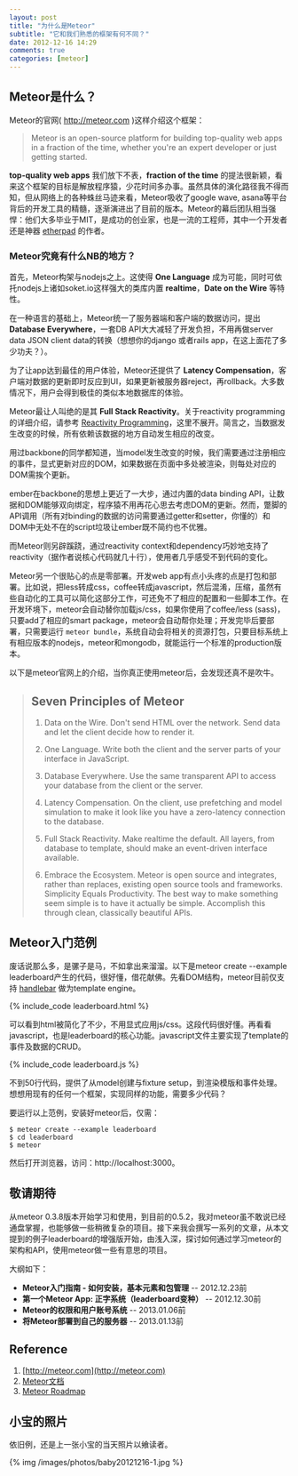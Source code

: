 ```yaml
---
layout: post
title: "为什么是Meteor"
subtitle: "它和我们熟悉的框架有何不同？"
date: 2012-12-16 14:29
comments: true
categories: [meteor]
---
```


## Meteor是什么？

Meteor的官网( http://meteor.com )这样介绍这个框架：

> Meteor is an open-source platform for building top-quality web apps in a fraction of the time, whether you're an expert developer or just getting started.

**top-quality web apps** 我们放下不表，**fraction of the time** 的提法很新颖，看来这个框架的目标是解放程序猿，少花时间多办事。虽然具体的演化路径我不得而知，但从网络上的各种蛛丝马迹来看，Meteor吸收了google wave, asana等平台背后的开发工具的精髓，逐渐演进出了目前的版本。Meteor的幕后团队相当强悍：他们大多毕业于MIT，是成功的创业家，也是一流的工程师，其中一个开发者还是神器 [etherpad]( http://etherpad.net) 的作者。

<!-- more -->

### Meteor究竟有什么NB的地方？

首先，Meteor构架与nodejs之上。这使得 **One Language** 成为可能，同时可依托nodejs上诸如soket.io这样强大的类库内置 **realtime**，**Date on the Wire** 等特性。

在一种语言的基础上，Meteor统一了服务器端和客户端的数据访问，提出 **Database Everywhere**，一套DB API大大减轻了开发负担，不用再做server data JSON client data的转换（想想你的django 或者rails app，在这上面花了多少功夫？）。

为了让app达到最佳的用户体验，Meteor还提供了 **Latency Compensation**，客户端对数据的更新即时反应到UI，如果更新被服务器reject，再rollback。大多数情况下，用户会得到极佳的类似本地数据库的体验。

Meteor最让人叫绝的是其 **Full Stack Reactivity**。关于reactivity programming的详细介绍，请参考 [Reactivity Programming](http://en.wikipedia.org/wiki/Reactive_programming)，这里不展开。简言之，当数据发生改变的时候，所有依赖该数据的地方自动发生相应的改变。

用过backbone的同学都知道，当model发生改变的时候，我们需要通过注册相应的事件，显式更新对应的DOM，如果数据在页面中多处被渲染，则每处对应的DOM需挨个更新。

ember在backbone的思想上更近了一大步，通过内置的data binding API，让数据和DOM能够双向绑定，程序猿不用再花心思去考虑DOM的更新。然而，蹩脚的API调用（所有对binding的数据的访问需要通过getter和setter，你懂的）和DOM中无处不在的script垃圾让ember既不简约也不优雅。

而Meteor则另辟蹊跷，通过reactivity context和dependency巧妙地支持了reactivity（据作者说核心代码就几十行），使用者几乎感受不到代码的变化。

Meteor另一个很贴心的点是零部署。开发web app有点小头疼的点是打包和部署。比如说，把less转成css，coffee转成javascript，然后混淆，压缩，虽然有些自动化的工具可以简化这部分工作，可还免不了相应的配置和一些脚本工作。在开发环境下，meteor会自动替你加载js/css，如果你使用了coffee/less (sass)，只要add了相应的smart package，meteor会自动帮你处理；开发完毕后要部署，只需要运行 ```meteor bundle```，系统自动会将相关的资源打包，只要目标系统上有相应版本的nodejs，meteor和mongodb，就能运行一个标准的production版本。

以下是meteor官网上的介绍，当你真正使用meteor后，会发现还真不是吹牛。

> ## Seven Principles of Meteor
>
> 1. Data on the Wire. Don't send HTML over the network. Send data and let the client decide how to render it.
>
> 1. One Language. Write both the client and the server parts of your interface in JavaScript.
>
> 1. Database Everywhere. Use the same transparent API to access your database from the client or the server.
>
> 1. Latency Compensation. On the client, use prefetching and model simulation to make it look like you have a zero-latency connection to the database.
>
> 1. Full Stack Reactivity. Make realtime the default. All layers, from database to template, should make an event-driven interface available.
>
> 1. Embrace the Ecosystem. Meteor is open source and integrates, rather than replaces, existing open source tools and frameworks.
Simplicity Equals Productivity. The best way to make something seem simple is to have it actually be simple. Accomplish this through clean, classically beautiful APIs.

## Meteor入门范例

废话说那么多，是骡子是马，不如拿出来溜溜。以下是meteor create --example leaderboard产生的代码，很好懂，借花献佛。先看DOM结构，meteor目前仅支持 [handlebar](http://http://handlebarsjs.com/) 做为template engine。

{% include_code leaderboard.html %}

可以看到html被简化了不少，不用显式应用js/css。这段代码很好懂。再看看javascript，也是leaderboard的核心功能。javascript文件主要实现了template的事件及数据的CRUD。

{% include_code leaderboard.js %}

不到50行代码，提供了从model创建与fixture setup，到渲染模版和事件处理。想想用现有的任何一个框架，实现同样的功能，需要多少代码？

要运行以上范例，安装好meteor后，仅需：

```
$ meteor create --example leaderboard
$ cd leaderboard
$ meteor
```

然后打开浏览器，访问：http://localhost:3000。

## 敬请期待

从meteor 0.3.8版本开始学习和使用，到目前的0.5.2，我对meteor虽不敢说已经通盘掌握，也能够做一些稍微复杂的项目。接下来我会撰写一系列的文章，从本文提到的例子leaderboard的增强版开始，由浅入深，探讨如何通过学习meteor的架构和API，使用meteor做一些有意思的项目。

大纲如下：

* **Meteor入门指南 - 如何安装，基本元素和包管理** -- 2012.12.23前
* **第一个Meteor App: 正字系统（leaderboard变种）** -- 2012.12.30前
* **Meteor的权限和用户账号系统** -- 2013.01.06前
* **将Meteor部署到自己的服务器** -- 2013.01.13前

## Reference

1. [http://meteor.com](http://meteor.com)
1. [Meteor文档](http://docs.meteor.com)
1. [Meteor Roadmap](https://trello.com/board/meteor-roadmap/508721606e02bb9d570016ae)

## 小宝的照片

依旧例，还是上一张小宝的当天照片以飨读者。

{% img /images/photos/baby20121216-1.jpg %}

